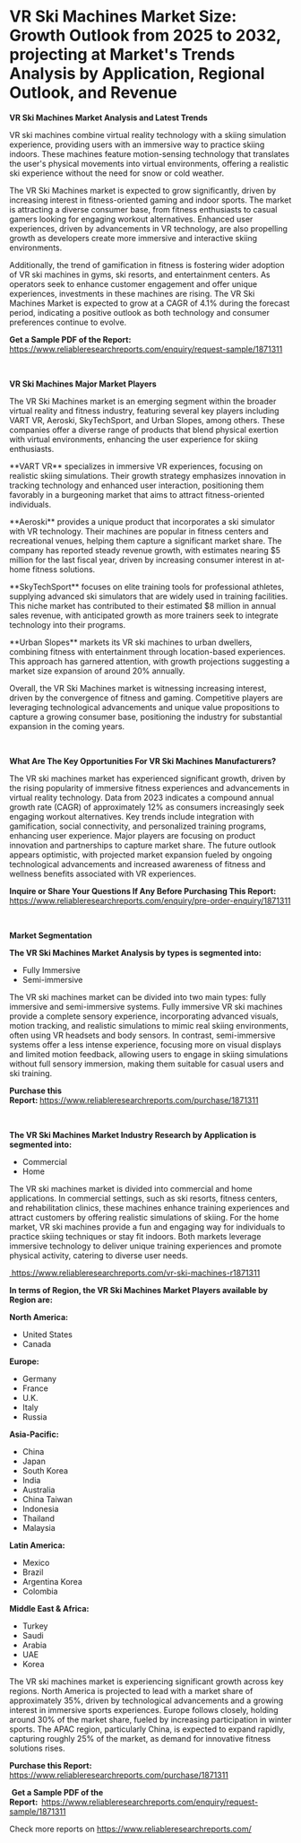 <p><h1>VR Ski Machines Market Size: Growth Outlook from 2025 to 2032, projecting at Market's Trends Analysis by Application, Regional Outlook, and Revenue</h1></p><p><strong>VR Ski Machines Market Analysis and Latest Trends</strong></p>
<p><p>VR ski machines combine virtual reality technology with a skiing simulation experience, providing users with an immersive way to practice skiing indoors. These machines feature motion-sensing technology that translates the user's physical movements into virtual environments, offering a realistic ski experience without the need for snow or cold weather.</p><p>The VR Ski Machines market is expected to grow significantly, driven by increasing interest in fitness-oriented gaming and indoor sports. The market is attracting a diverse consumer base, from fitness enthusiasts to casual gamers looking for engaging workout alternatives. Enhanced user experiences, driven by advancements in VR technology, are also propelling growth as developers create more immersive and interactive skiing environments.</p><p>Additionally, the trend of gamification in fitness is fostering wider adoption of VR ski machines in gyms, ski resorts, and entertainment centers. As operators seek to enhance customer engagement and offer unique experiences, investments in these machines are rising. The VR Ski Machines Market is expected to grow at a CAGR of 4.1% during the forecast period, indicating a positive outlook as both technology and consumer preferences continue to evolve.</p></p>
<p><strong>Get a Sample PDF of the Report:&nbsp;</strong> <a href="https://www.reliableresearchreports.com/enquiry/request-sample/1871311?utm_campaign=2211&utm_medium=2&utm_source=Github&utm_content=ia&utm_term=10022025&utm_id=vr-ski-machines">https://www.reliableresearchreports.com/enquiry/request-sample/1871311</a></p>
<p>&nbsp;</p>
<p><strong>VR Ski Machines Major Market Players</strong></p>
<p><p>The VR Ski Machines market is an emerging segment within the broader virtual reality and fitness industry, featuring several key players including VART VR, Aeroski, SkyTechSport, and Urban Slopes, among others. These companies offer a diverse range of products that blend physical exertion with virtual environments, enhancing the user experience for skiing enthusiasts.</p><p>**VART VR** specializes in immersive VR experiences, focusing on realistic skiing simulations. Their growth strategy emphasizes innovation in tracking technology and enhanced user interaction, positioning them favorably in a burgeoning market that aims to attract fitness-oriented individuals.</p><p>**Aeroski** provides a unique product that incorporates a ski simulator with VR technology. Their machines are popular in fitness centers and recreational venues, helping them capture a significant market share. The company has reported steady revenue growth, with estimates nearing $5 million for the last fiscal year, driven by increasing consumer interest in at-home fitness solutions.</p><p>**SkyTechSport** focuses on elite training tools for professional athletes, supplying advanced ski simulators that are widely used in training facilities. This niche market has contributed to their estimated $8 million in annual sales revenue, with anticipated growth as more trainers seek to integrate technology into their programs.</p><p>**Urban Slopes** markets its VR ski machines to urban dwellers, combining fitness with entertainment through location-based experiences. This approach has garnered attention, with growth projections suggesting a market size expansion of around 20% annually.</p><p>Overall, the VR Ski Machines market is witnessing increasing interest, driven by the convergence of fitness and gaming. Competitive players are leveraging technological advancements and unique value propositions to capture a growing consumer base, positioning the industry for substantial expansion in the coming years.</p></p>
<p>&nbsp;</p>
<p><strong>What Are The Key Opportunities For VR Ski Machines Manufacturers?</strong></p>
<p><p>The VR ski machines market has experienced significant growth, driven by the rising popularity of immersive fitness experiences and advancements in virtual reality technology. Data from 2023 indicates a compound annual growth rate (CAGR) of approximately 12% as consumers increasingly seek engaging workout alternatives. Key trends include integration with gamification, social connectivity, and personalized training programs, enhancing user experience. Major players are focusing on product innovation and partnerships to capture market share. The future outlook appears optimistic, with projected market expansion fueled by ongoing technological advancements and increased awareness of fitness and wellness benefits associated with VR experiences.</p></p>
<p><strong>Inquire or Share Your Questions If Any Before Purchasing This Report:</strong> <a href="https://www.reliableresearchreports.com/enquiry/pre-order-enquiry/1871311?utm_campaign=2211&utm_medium=2&utm_source=Github&utm_content=ia&utm_term=10022025&utm_id=vr-ski-machines">https://www.reliableresearchreports.com/enquiry/pre-order-enquiry/1871311</a></p>
<p>&nbsp;</p>
<p><strong>Market Segmentation</strong></p>
<p><strong>The VR Ski Machines Market Analysis by types is segmented into:</strong></p>
<p><ul><li>Fully Immersive</li><li>Semi-immersive</li></ul></p>
<p><p>The VR ski machines market can be divided into two main types: fully immersive and semi-immersive systems. Fully immersive VR ski machines provide a complete sensory experience, incorporating advanced visuals, motion tracking, and realistic simulations to mimic real skiing environments, often using VR headsets and body sensors. In contrast, semi-immersive systems offer a less intense experience, focusing more on visual displays and limited motion feedback, allowing users to engage in skiing simulations without full sensory immersion, making them suitable for casual users and ski training.</p></p>
<p><strong>Purchase this Report:&nbsp;</strong><a href="https://www.reliableresearchreports.com/purchase/1871311?utm_campaign=2211&utm_medium=2&utm_source=Github&utm_content=ia&utm_term=10022025&utm_id=vr-ski-machines">https://www.reliableresearchreports.com/purchase/1871311</a></p>
<p>&nbsp;</p>
<p><strong>The VR Ski Machines Market Industry Research by Application is segmented into:</strong></p>
<p><ul><li>Commercial</li><li>Home</li></ul></p>
<p><p>The VR ski machines market is divided into commercial and home applications. In commercial settings, such as ski resorts, fitness centers, and rehabilitation clinics, these machines enhance training experiences and attract customers by offering realistic simulations of skiing. For the home market, VR ski machines provide a fun and engaging way for individuals to practice skiing techniques or stay fit indoors. Both markets leverage immersive technology to deliver unique training experiences and promote physical activity, catering to diverse user needs.</p></p>
<p><a href="https://www.reliableresearchreports.com/vr-ski-machines-r1871311?utm_campaign=2211&utm_medium=2&utm_source=Github&utm_content=ia&utm_term=10022025&utm_id=vr-ski-machines">&nbsp;https://www.reliableresearchreports.com/vr-ski-machines-r1871311</a></p>
<p><strong>In terms of Region, the VR Ski Machines Market Players available by Region are:</strong></p>
<p>
    <p> <strong> North America: </strong>
        <ul>
            <li>United States</li>
            <li>Canada</li>
        </ul>
        </p> 
    <p> <strong> Europe: </strong>
        <ul>
            <li>Germany</li>
            <li>France</li>
            <li>U.K.</li>
            <li>Italy</li>
            <li>Russia</li>
        </ul>
        </p> 
    <p> <strong> Asia-Pacific: </strong>
        <ul>
            <li>China</li>
            <li>Japan</li>
            <li>South Korea</li>
            <li>India</li>
            <li>Australia</li>
            <li>China Taiwan</li>
            <li>Indonesia</li>
            <li>Thailand</li>
            <li>Malaysia</li>
        </ul>
        </p> 
    <p> <strong> Latin America: </strong>
        <ul>
            <li>Mexico</li>
            <li>Brazil</li>
            <li>Argentina Korea</li>
            <li>Colombia</li>
        </ul>
        </p> 
    <p> <strong> Middle East & Africa: </strong>
        <ul>
            <li>Turkey</li>
            <li>Saudi</li>
            <li>Arabia</li>
            <li>UAE</li>
            <li>Korea</li>
        </ul>
    </p>
    </p>
<p><p>The VR ski machines market is experiencing significant growth across key regions. North America is projected to lead with a market share of approximately 35%, driven by technological advancements and a growing interest in immersive sports experiences. Europe follows closely, holding around 30% of the market share, fueled by increasing participation in winter sports. The APAC region, particularly China, is expected to expand rapidly, capturing roughly 25% of the market, as demand for innovative fitness solutions rises.</p></p>
<p><strong>Purchase this Report: </strong><a href="https://www.reliableresearchreports.com/purchase/1871311?utm_campaign=2211&utm_medium=2&utm_source=Github&utm_content=ia&utm_term=10022025&utm_id=vr-ski-machines">https://www.reliableresearchreports.com/purchase/1871311</a></p>
<p>&nbsp;<strong>Get a Sample PDF of the Report:&nbsp;&nbsp;</strong><a href="https://www.reliableresearchreports.com/enquiry/request-sample/1871311?utm_campaign=2211&utm_medium=2&utm_source=Github&utm_content=ia&utm_term=10022025&utm_id=vr-ski-machines">https://www.reliableresearchreports.com/enquiry/request-sample/1871311</a></p>
<p><strong></strong></p>
<p>Check more reports on <a href="https://www.reliableresearchreports.com/?utm_campaign=2211&utm_medium=2&utm_source=Github&utm_content=ia&utm_term=10022025&utm_id=vr-ski-machines">https://www.reliableresearchreports.com/</a></p>